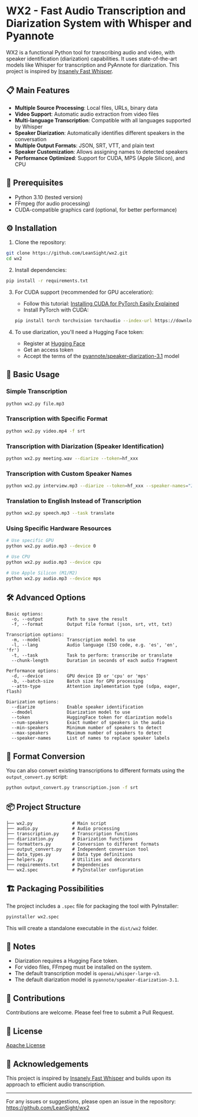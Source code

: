 # WX2 - Fast Audio Transcription and Diarization System with Whisper and Pyannote

WX2 is a functional Python tool for transcribing audio and video, with speaker identification (diarization) capabilities. It uses state-of-the-art models like Whisper for transcription and PyAnnote for diarization. This project is inspired by [Insanely Fast Whisper](https://github.com/Vaibhavs10/insanely-fast-whisper).

## 📋 Main Features

- **Multiple Source Processing**: Local files, URLs, binary data
- **Video Support**: Automatic audio extraction from video files
- **Multi-language Transcription**: Compatible with all languages supported by Whisper
- **Speaker Diarization**: Automatically identifies different speakers in the conversation
- **Multiple Output Formats**: JSON, SRT, VTT, and plain text
- **Speaker Customization**: Allows assigning names to detected speakers
- **Performance Optimized**: Support for CUDA, MPS (Apple Silicon), and CPU

## 🔧 Prerequisites

- Python 3.10 (tested version)
- FFmpeg (for audio processing)
- CUDA-compatible graphics card (optional, for better performance)

## ⚙️ Installation

1. Clone the repository:
```bash
git clone https://github.com/LeanSight/wx2.git
cd wx2
```

2. Install dependencies:
```bash
pip install -r requirements.txt
```

3. For CUDA support (recommended for GPU acceleration):
   - Follow this tutorial: [Installing CUDA for PyTorch Easily Explained](https://medium.com/@fernandopalominocobo/installing-cuda-for-pytorch-easily-explained-windows-users-4d3b7db5f2e0)
   - Install PyTorch with CUDA:
   ```bash
   pip install torch torchvision torchaudio --index-url https://download.pytorch.org/whl/cu124
   ```

4. To use diarization, you'll need a Hugging Face token:
   - Register at [Hugging Face](https://huggingface.co/)
   - Get an access token
   - Accept the terms of the [pyannote/speaker-diarization-3.1](https://huggingface.co/pyannote/speaker-diarization-3.1) model

## 🚀 Basic Usage

### Simple Transcription

```bash
python wx2.py file.mp3
```

### Transcription with Specific Format

```bash
python wx2.py video.mp4 -f srt
```

### Transcription with Diarization (Speaker Identification)

```bash
python wx2.py meeting.wav --diarize --token=hf_xxx
```

### Transcription with Custom Speaker Names

```bash
python wx2.py interview.mp3 --diarize --token=hf_xxx --speaker-names="John,Mary,Peter"
```

### Translation to English Instead of Transcription

```bash
python wx2.py speech.mp3 --task translate
```

### Using Specific Hardware Resources

```bash
# Use specific GPU
python wx2.py audio.mp3 --device 0

# Use CPU
python wx2.py audio.mp3 --device cpu

# Use Apple Silicon (M1/M2)
python wx2.py audio.mp3 --device mps
```

## 🛠️ Advanced Options

```
Basic options:
  -o, --output         Path to save the result
  -f, --format         Output file format (json, srt, vtt, txt)

Transcription options:
  -m, --model          Transcription model to use
  -l, --lang           Audio language (ISO code, e.g. 'es', 'en', 'fr')
  -t, --task           Task to perform: transcribe or translate
  --chunk-length       Duration in seconds of each audio fragment

Performance options:
  -d, --device         GPU device ID or 'cpu' or 'mps'
  -b, --batch-size     Batch size for GPU processing
  --attn-type          Attention implementation type (sdpa, eager, flash)

Diarization options:
  --diarize            Enable speaker identification
  --dmodel             Diarization model to use
  --token              HuggingFace token for diarization models
  --num-speakers       Exact number of speakers in the audio
  --min-speakers       Minimum number of speakers to detect
  --max-speakers       Maximum number of speakers to detect
  --speaker-names      List of names to replace speaker labels
```

## 🔄 Format Conversion

You can also convert existing transcriptions to different formats using the `output_convert.py` script:

```bash
python output_convert.py transcription.json -f srt
```

## 📦 Project Structure

```
├── wx2.py               # Main script
├── audio.py             # Audio processing
├── transcription.py     # Transcription functions
├── diarization.py       # Diarization functions
├── formatters.py        # Conversion to different formats
├── output_convert.py    # Independent conversion tool
├── data_types.py        # Data type definitions
├── helpers.py           # Utilities and decorators
├── requirements.txt     # Dependencies
└── wx2.spec             # PyInstaller configuration
```

## 🏗️ Packaging Possibilities

The project includes a `.spec` file for packaging the tool with PyInstaller:

```bash
pyinstaller wx2.spec
```

This will create a standalone executable in the `dist/wx2` folder.

## 📝 Notes

- Diarization requires a Hugging Face token.
- For video files, FFmpeg must be installed on the system.
- The default transcription model is `openai/whisper-large-v3`.
- The default diarization model is `pyannote/speaker-diarization-3.1`.

## 🤝 Contributions

Contributions are welcome. Please feel free to submit a Pull Request.

## 📄 License

[Apache License](https://www.apache.org/licenses/LICENSE-2.0)

## 🙏 Acknowledgements

This project is inspired by [Insanely Fast Whisper](https://github.com/Vaibhavs10/insanely-fast-whisper) and builds upon its approach to efficient audio transcription.

---

For any issues or suggestions, please open an issue in the repository: https://github.com/LeanSight/wx2